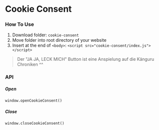 # Cookie Consent

### How To Use

1. Download folder: ``cookie-consent``
2. Move folder into root directory of your website
2. Insert at the end of ``<body>``: ``<script src="cookie-consent/index.js"></script>``

> Der "JA JA, LECK MICH" Button ist eine Anspielung auf die Känguru Chroniken ^^

### API

##### Open

``window.openCookieConsent()``

##### Close

``window.closeCookieConsent()``